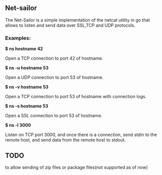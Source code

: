 ## Net-sailor
The Net-Sailor is a simple implementation of the netcat utility in go that allows to listen and send data over SSL,TCP and UDP protocols.

### Examples:

**$ ns hostname 42**

Open a TCP connection to port 42 of hostname.

**$ ns -u hostname 53**

Open a UDP connection to port 53 of hostname.

**$ ns -v hostname 53**

Open a TCP connection to port 53 of hostname with connection logs.

**$ ns -s hostname 53**

Open a SSL connection to port 53 of hostname.

**$ ns -l 3000**

Listen on TCP port 3000, and once there is a connection, send stdin to the remote host, and send data from the remote host to stdout.





## TODO
to allow sending of zip files or package files(not supported as of now)
